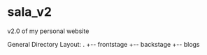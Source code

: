 # sala_v2

v2.0 of my personal website

General Directory Layout:
.
+-- frontstage
+-- backstage
+-- blogs
